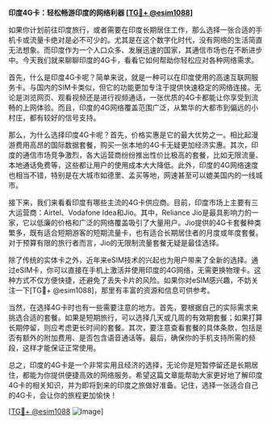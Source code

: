 **印度4G卡：轻松畅游印度的网络利器 [[TG💪+ @esim1088](https://t.me/s/esim1088)]**

如果你计划前往印度旅行，或者需要在印度长期居住工作，那么选择一张合适的手机卡或流量卡绝对是必不可少的。尤其是在这个数字化时代，没有网络的生活简直无法想象。而印度作为一个人口众多、发展迅速的国家，其通信市场也在不断进步中。今天我们就来聊聊印度的4G卡，看看它如何帮助你轻松应对各种网络需求。

首先，什么是印度4G卡呢？简单来说，就是一种可以在印度使用的高速互联网服务卡。与国内的SIM卡类似，但它的功能更加专注于提供快速稳定的网络连接。无论是浏览网页、观看视频还是进行视频通话，一张优质的4G卡都能让你享受到流畅的上网体验。而且，印度的4G网络覆盖范围广泛，从繁华的大都市到偏远的小村庄，都有较好的信号支持。

那么，为什么选择印度4G卡呢？首先，价格实惠是它的最大优势之一。相比起漫游费用高昂的国际数据套餐，购买一张本地的4G卡无疑更加经济实惠。其次，印度的通信市场竞争激烈，各大运营商纷纷推出性价比极高的套餐，比如无限流量、本地通话免费等，这些都让用户的使用成本大大降低。此外，印度的4G网络速度也相当不错，特别是在大城市如德里、孟买等地，网速甚至可以媲美国内的一线城市。

接下来，我们来看看印度有哪些主流的4G卡供应商。目前，印度市场上主要有三大运营商：Airtel、Vodafone Idea和Jio。其中，Reliance Jio是最具影响力的一家，它以低廉的价格和广泛的网络覆盖吸引了大量用户。Jio提供的4G卡套餐种类繁多，既有适合短期游客的短期流量卡，也有适合长期居住者的月度或年度套餐。对于预算有限的旅行者而言，Jio的无限制流量套餐无疑是最佳选择。

除了传统的实体卡之外，近年来eSIM技术的兴起也为用户带来了全新的选择。通过eSIM卡，你可以直接在手机上激活并使用印度的4G网络，无需更换物理卡。这种方式不仅方便快捷，还避免了丢失卡片的风险。如果你对eSIM感兴趣，不妨关注一下[TG💪+ @esim1088]，那里有丰富的资源和信息可供参考。

当然，在选择4G卡时也有一些需要注意的地方。首先，要根据自己的实际需求来挑选合适的套餐。如果是短期旅行，可以选择几天或几周的有效期套餐；如果打算长期停留，则应考虑更长时间的套餐。其次，要注意查看套餐的具体条款，包括是否有额外的附加费用、是否包含语音通话等。最后，确保你的手机支持所需的频段，这样才能保证正常使用。

总之，印度的4G卡是一个非常实用且经济的选择，无论你是短暂停留还是长期居住，都能为你提供便捷高效的网络服务。希望这篇文章能帮助大家更好地了解印度4G卡的相关知识，并为即将到来的印度之旅做好准备。记住，选择一张适合自己的4G卡，会让你的旅程更加愉快！

[[TG💪+ @esim1088](https://t.me/s/esim1088) ![Image](https://i.postimg.cc/4NQfJmqS/Snipaste-2025-05-13-00-14-12.png)]